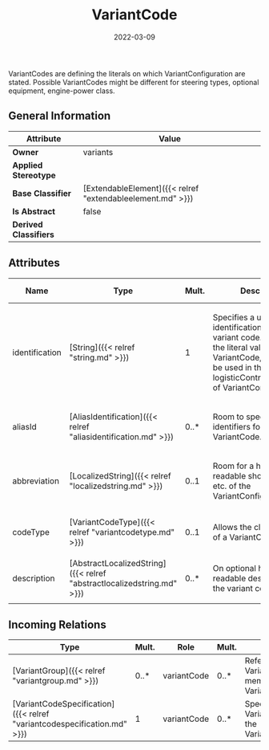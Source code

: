 ﻿---
title: VariantCode
toc: false
type: specs
date: "2022-03-09"
draft: false
specification: VEC
version: 2.0.0
documentType: "Recommendation"
elementType: Class
classes:
  - VariantCode
menu_name: vec-2.0.0
---
<p> VariantCodes are defining the literals on which VariantConfiguration are stated. Possible VariantCodes might be different for steering types, optional equipment, engine-power class.      </p>

## General Information

| Attribute               | Value |
|-------------------------|-------|
| **Owner**               | variants |
| **Applied Stereotype**  |   |
| **Base Classifier**     | [ExtendableElement]({{< relref "extendableelement.md" >}})<br/>  |
| **Is Abstract**         | false |
| **Derived Classifiers** |   |

## Attributes
|  Name  |  Type  |  Mult.  |  Description  |  Owning Classifier  |
|--------|--------|---------|---------------|--------------|
|identification | [String]({{< relref "string.md" >}}) | 1 | <p> Specifies a unique identification of the variant code. This is also the literal value for the VariantCode, which shall be used in the logisticControlExpressions of VariantConfigurations.      </p> | [VariantCode]({{< relref "variantcode.md" >}}) |
|aliasId | [AliasIdentification]({{< relref "aliasidentification.md" >}}) | 0..* | <p> Room to specify additional identifiers for the VariantCode.      </p> | [VariantCode]({{< relref "variantcode.md" >}}) |
|abbreviation | [LocalizedString]({{< relref "localizedstring.md" >}}) | 0..1 | <p> Room for a human readable short name, title etc. of the VariantConfiguration.      </p> | [VariantCode]({{< relref "variantcode.md" >}}) |
|codeType | [VariantCodeType]({{< relref "variantcodetype.md" >}}) | 0..1 | <p> Allows the classification of a VariantCodes.      </p> | [VariantCode]({{< relref "variantcode.md" >}}) |
|description | [AbstractLocalizedString]({{< relref "abstractlocalizedstring.md" >}}) | 0..* | <p>On optional human readable description of the variant code. </p> | [VariantCode]({{< relref "variantcode.md" >}}) |

##  Incoming Relations
|    Type  |   Mult.  |   Role    |   Mult.   |   Description  |
|----------|----------|-----------|-----------|----------------|
| [VariantGroup]({{< relref "variantgroup.md" >}}) | 0..* | variantCode | 0..* | References the VariantCodes that are member of the VariantGroup. |
| [VariantCodeSpecification]({{< relref "variantcodespecification.md" >}}) | 1 | variantCode | 0..* | Specifies the individual VariantCodes defined in the VariantCodeSpecification. |
